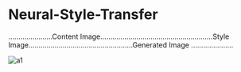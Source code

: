 # Neural-Style-Transfer

......................Content Image........................................................Style Image....................................................Generated Image .....................                                


![a1](https://user-images.githubusercontent.com/43816262/77362599-3111b000-6d77-11ea-890d-b70b3e34bb2a.png)
